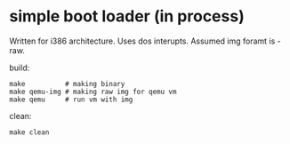 # simple boot loader (in process)
Written for i386 architecture.
Uses dos interupts.
Assumed img foramt is - raw.

build:
```
make          # making binary
make qemu-img # making raw img for qemu vm
make qemu     # run vm with img 
```

clean:
```
make clean
```


